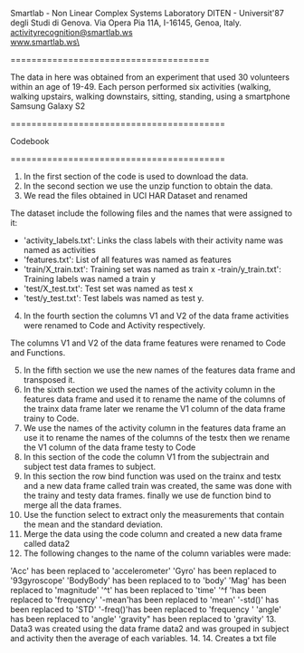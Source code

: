 

Smartlab - Non Linear Complex Systems Laboratory
DITEN - Universit\'87 degli Studi di Genova.
Via Opera Pia 11A, I-16145, Genoa, Italy.
activityrecognition@smartlab.ws\
www.smartlab.ws\

======================================

The data in here was obtained from an experiment that used 30 volunteers within an age of 19-49. Each person performed six activities (walking, walking upstairs, walking downstairs, sitting, standing, using a smartphone Samsung Galaxy S2

=========================================

Codebook

=========================================

1. In the first section of the code is used to download the data.
2. In the second section we use the unzip function to obtain the data.
3. We read the files obtained in UCI HAR Dataset and renamed

The dataset include the following files and the names that were assigned to it: 


- 'activity_labels.txt': Links the class labels with their activity name was named as activities
- 'features.txt': List of all features was named as features 
- 'train/X_train.txt': Training set was named as train x
-train/y_train.txt': Training labels was named a train y
- 'test/X_test.txt': Test set was named as test x 
- 'test/y_test.txt': Test labels was named as test y.

4. In the fourth section the columns V1 and V2 of the data frame activities were renamed to Code and Activity respectively. 

The columns V1 and V2 of the data frame features were renamed to Code and Functions.

5. In the fifth section we use the new names of the features data frame and transposed it. 
6. In the sixth section we used the names of the activity column in the features data frame and used it to rename the name of the columns of the trainx data frame later we rename the V1 column of the data frame trainy to Code.
7. We use the names of the activity column in the features data frame an use it to rename the names of the columns of the testx then we rename the V1 column of the data frame testy to Code
8. In this section of the code the column V1 from the subjectrain and subject test data frames to subject. 
9. In this section the row bind function was used on the trainx and testx and a new data frame called train was created, the same was done with the trainy and testy data frames.
finally we use de function bind to merge all the data frames.
10. Use the function select to extract only the measurements that contain the mean and the standard deviation. 
11. Merge the data using the code column and created a new data frame called data2
12. The following changes to the name of the column variables were made: 

'Acc' has been replaced to 'accelerometer'
'Gyro' has been replaced to '93gyroscope'
'BodyBody' has been replaced to  to 'body'
'Mag' has been replaced  to 'magnitude'
'^t' has been replaced  to 'time'
'^f 'has been replaced to 'frequency'
'-mean'has been replaced to 'mean'
'-std()' has been replaced to  'STD'
'-freq()'has been replaced to 'frequency '
'angle' has been replaced to 'angle'
'gravity" has been replaced to 'gravity'
13. Data3 was created using the data frame data2 and was grouped in subject and activity then the average of each variables.
14. 14. Creates a txt file

